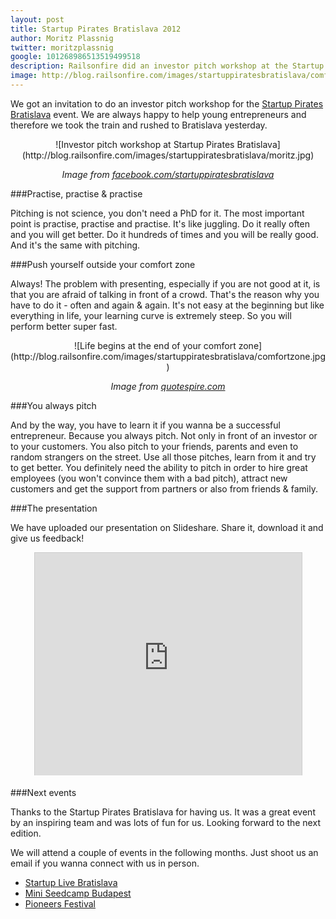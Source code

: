 ```yaml
---
layout: post
title: Startup Pirates Bratislava 2012
author: Moritz Plassnig
twitter: moritzplassnig
google: 101268986513519499518
description: Railsonfire did an investor pitch workshop at the Startup Pirates Bratislava 2012 event. Here are the key learnings.
image: http://blog.railsonfire.com/images/startuppiratesbratislava/comfortzone.jpg
---
```


We got an invitation to do an investor pitch workshop for the
<a href="http://bratislava.startuppirates.org" target="_blank">Startup Pirates Bratislava</a> event. We are always
happy to help young entrepreneurs and therefore we took the train and rushed to Bratislava
yesterday.

<center>![Investor pitch workshop at Startup Pirates Bratislava](http://blog.railsonfire.com/images/startuppiratesbratislava/moritz.jpg)

<i>Image from <a href="http://facebook.com/startuppiratesbratislava" target="_blank">facebook.com/startuppiratesbratislava</a></i></center>

###Practise, practise & practise

Pitching is not science, you don't need a PhD for it. The most important point is practise, practise and practise.
It's like juggling. Do it really often and you will get better. Do it hundreds of times and you will be really good.
And it's the same with pitching.

###Push yourself outside your comfort zone

Always! The problem with presenting, especially if you are not good at it, is that you are afraid of talking
in front of a crowd. That's the reason why you have to do it - often and again & again. It's not easy at the
beginning but like everything in life, your learning curve is extremely steep. So you will perform better super fast.

<center>![Life begins at the end of your comfort zone](http://blog.railsonfire.com/images/startuppiratesbratislava/comfortzone.jpg)

<i>Image from <a href="http://quotespire.com" target="_blank">quotespire.com</a></i></center>

###You always pitch

And by the way, you have to learn it if you wanna be a successful entrepreneur. Because you always pitch. Not only in front of an investor or
to your customers. You also pitch to your friends, parents and even to random strangers on the street. Use all those pitches, learn from it
and try to get better. You definitely need the ability to pitch in order to hire great employees (you won't convince them with a bad pitch),
attract new customers and get the support from partners or also from friends & family.

###The presentation

We have uploaded our presentation on Slideshare. Share it, download it and give us feedback!

<center><iframe src="http://www.slideshare.net/slideshow/embed_code/13981031" width="427" height="356" frameborder="0" marginwidth="0" marginheight="0" scrolling="no" style="border:1px solid #CCC;border-width:1px 1px 0;margin-bottom:5px" allowfullscreen> </iframe></center>

###Next events

Thanks to the Startup Pirates Bratislava for having us. It was a great event by an inspiring team and was lots of fun for us. Looking forward
to the next edition.

We will attend a couple of events in the following months. Just shoot us an email if you wanna connect with us in person.

* <a href="http://www.startuplive.in/bratislava" target="_blank">Startup Live Bratislava</a>
* <a href="http://www.seedcamp.com/events/seedcamp-budapest-3rd-week-october-apply-now" target="_blank">Mini Seedcamp Budapest</a>
* <a href="http://www.pioneersfestival.com" target="_blank">Pioneers Festival</a>
